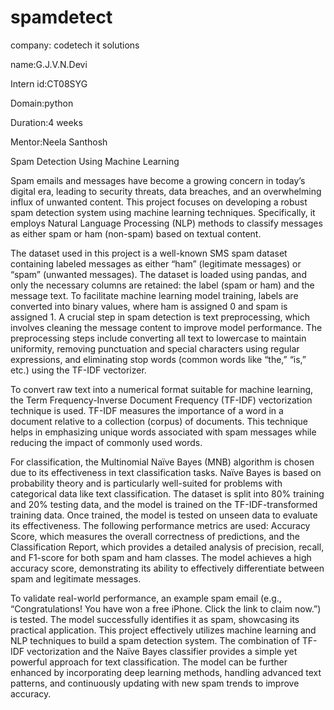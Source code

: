 # spamdetect
company: codetech it solutions

name:G.J.V.N.Devi

Intern id:CT08SYG

Domain:python

Duration:4 weeks

Mentor:Neela Santhosh

Spam Detection Using Machine Learning

Spam emails and messages have become a growing concern in today’s digital era, leading to security threats, data breaches, and an overwhelming influx of unwanted content. This project focuses on developing a robust spam detection system using machine learning techniques. Specifically, it employs Natural Language Processing (NLP) methods to classify messages as either spam or ham (non-spam) based on textual content.

The dataset used in this project is a well-known SMS spam dataset containing labeled messages as either “ham” (legitimate messages) or “spam” (unwanted messages). The dataset is loaded using pandas, and only the necessary columns are retained: the label (spam or ham) and the message text. To facilitate machine learning model training, labels are converted into binary values, where ham is assigned 0 and spam is assigned 1. A crucial step in spam detection is text preprocessing, which involves cleaning the message content to improve model performance. The preprocessing steps include converting all text to lowercase to maintain uniformity, removing punctuation and special characters using regular expressions, and eliminating stop words (common words like “the,” “is,” etc.) using the TF-IDF vectorizer.

To convert raw text into a numerical format suitable for machine learning, the Term Frequency-Inverse Document Frequency (TF-IDF) vectorization technique is used. TF-IDF measures the importance of a word in a document relative to a collection (corpus) of documents. This technique helps in emphasizing unique words associated with spam messages while reducing the impact of commonly used words.

For classification, the Multinomial Naïve Bayes (MNB) algorithm is chosen due to its effectiveness in text classification tasks. Naïve Bayes is based on probability theory and is particularly well-suited for problems with categorical data like text classification. The dataset is split into 80% training and 20% testing data, and the model is trained on the TF-IDF-transformed training data. Once trained, the model is tested on unseen data to evaluate its effectiveness. The following performance metrics are used: Accuracy Score, which measures the overall correctness of predictions, and the Classification Report, which provides a detailed analysis of precision, recall, and F1-score for both spam and ham classes. The model achieves a high accuracy score, demonstrating its ability to effectively differentiate between spam and legitimate messages.

To validate real-world performance, an example spam email (e.g., “Congratulations! You have won a free iPhone. Click the link to claim now.”) is tested. The model successfully identifies it as spam, showcasing its practical application. This project effectively utilizes machine learning and NLP techniques to build a spam detection system. The combination of TF-IDF vectorization and the Naïve Bayes classifier provides a simple yet powerful approach for text classification. The model can be further enhanced by incorporating deep learning methods, handling advanced text patterns, and continuously updating with new spam trends to improve accuracy.


